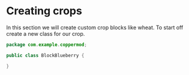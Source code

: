 # Creating crops

In this section we will create custom crop blocks like wheat. To start off create a new class for our crop.

```java
package com.example.coppermod;

public class BlockBlueberry {

}
```